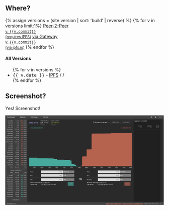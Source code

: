 ## Where?
<div class="text-center">
{% assign versions = (site.version | sort: 'build' | reverse) %}
{% for v in versions limit:1%}
<a class="btn btn-lg btn-success" href="ipfs://{{ v.hash }}">
  <i class="fa fa-users fa-3x pull-left"></i> Peer-2-Peer<br/>
                                          <small>v: <tt>{{v.commit}}</tt></small><br/>
                                          <small>(requires IPFS)</small></a>
<a class="btn btn-lg btn-danger" href="http://ipfs.io/ipfs/{{ v.hash }}">
  <i class="fa fa-user fa-3x pull-left"></i> via Gateway<br/>
                                          <small>v: <tt>{{v.commit}}</tt></small><br/>
                                          <small>(via ipfs.io)</small></a>
{% endfor %}
</div>

#### All Versions
<ul>
{% for v in versions %}
 <li><tt>{{ v.date }}</tt>
  - <a href="http://ipfs.io/ipfs/{{ v.hash }}">IPFS</a> 
  / <a href="https://github.com/decentral-exchange/wallet/archive/{{ v.commit }}.zip"><i class="fa fa-file-archive-o"></i></a>
  / <a href="https://github.com/decentral-exchange/wallet/tree/{{ v.commit }}"><i class="fa fa-github-alt"></i></a>
 </li>
{% endfor %}
</ul>

## Screenshot?

Yes! Screenshot!

![Screenshot of the decentral exchange](images/dex.png)
